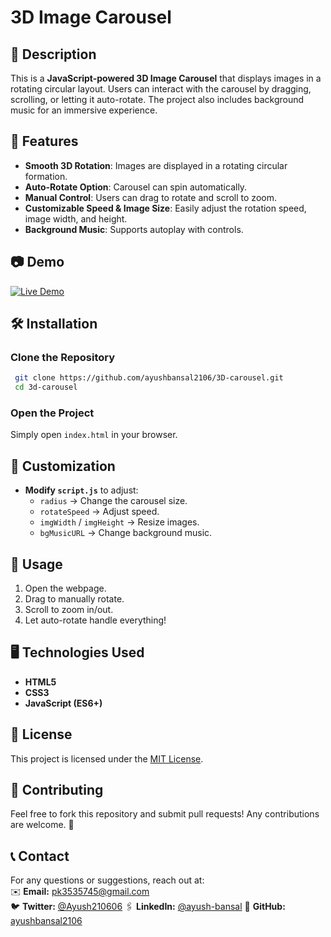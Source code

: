 # 3D Image Carousel

## 🚀 Description
This is a **JavaScript-powered 3D Image Carousel** that displays images in a rotating circular layout. Users can interact with the carousel by dragging, scrolling, or letting it auto-rotate. The project also includes background music for an immersive experience.

## 🎨 Features
- **Smooth 3D Rotation**: Images are displayed in a rotating circular formation.
- **Auto-Rotate Option**: Carousel can spin automatically.
- **Manual Control**: Users can drag to rotate and scroll to zoom.
- **Customizable Speed & Image Size**: Easily adjust the rotation speed, image width, and height.
- **Background Music**: Supports autoplay with controls.

## 📷 Demo
[![Live Demo](https://img.shields.io/badge/Live%20Demo-Click%20Here-green)](https://ayushbansal2106.github.io/3D-carousel/)

## 🛠️ Installation
### **Clone the Repository**
```sh
 git clone https://github.com/ayushbansal2106/3D-carousel.git
 cd 3d-carousel
```

### **Open the Project**
Simply open `index.html` in your browser.

## 🔧 Customization
- **Modify `script.js`** to adjust:
  - `radius` → Change the carousel size.
  - `rotateSpeed` → Adjust speed.
  - `imgWidth` / `imgHeight` → Resize images.
  - `bgMusicURL` → Change background music.

## 📌 Usage
1. Open the webpage.
2. Drag to manually rotate.
3. Scroll to zoom in/out.
4. Let auto-rotate handle everything!

## 🖥️ Technologies Used
- **HTML5**
- **CSS3**
- **JavaScript (ES6+)**

## 📝 License
This project is licensed under the [MIT License](LICENSE).

## 🤝 Contributing
Feel free to fork this repository and submit pull requests! Any contributions are welcome. 🚀

## 📞 Contact
For any questions or suggestions, reach out at:  
✉️ **Email:** pk3535745@gmail.com  
🐦 **Twitter:** [@Ayush210606](https://x.com/Ayush210606)
🖇️ **LinkedIn:** [@ayush-bansal](https://linkedin.com/in/ayush-bansal2106)
🔗 **GitHub:** [ayushbansal2106](https://github.com/ayushbansal2106)

